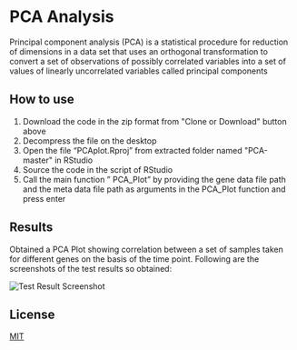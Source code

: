 # PCA Analysis

Principal component analysis (PCA) is a statistical procedure for reduction of dimensions in a data set that uses an orthogonal transformation to convert a set of observations of possibly correlated variables into a set of values of linearly uncorrelated variables called principal components

## How to use

1. Download the code in the zip format from "Clone or Download" button above
2. Decompress the file on the desktop
3. Open the file “PCAplot.Rproj” from extracted folder named "PCA-master" in RStudio
4. Source the code in the script of RStudio
5. Call the main function ” PCA_Plot” by providing the gene data file path and the meta data file path as arguments in the PCA_Plot function and press enter

## Results

Obtained a PCA Plot showing correlation between a set of samples taken for different genes on the basis of the time point. Following are the screenshots of the test results so obtained:

![Test Result Screenshot](https://i.imgur.com/1ibXhRj.jpg)

## License

[MIT](https://github.com/Abhishekdohare/PCA/blob/master/LICENSE.md)

